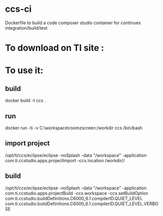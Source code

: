 # ccs-ci
Dockerfile to build a code composer studio container for continues integration/build/test

# To download on TI site :


# To use it:
 
## build
docker build -t ccs .

## run
docker run -ti -v C:\\workspace\\roomzscreen:/workdir ccs /bin/bash

## import project
/opt/ti/ccs/eclipse/eclipse -noSplash -data "/workspace" -application com.ti.ccstudio.apps.projectImport -ccs.location /workdir/<projectName>/

## build
/opt/ti/ccs/eclipse/eclipse -noSplash -data "/workspace" -application com.ti.ccstudio.apps.projectBuild  -ccs.workspace -ccs.setBuildOption com.ti.ccstudio.buildDefinitions.C6000_6.1.compilerID.QUIET_LEVEL com.ti.ccstudio.buildDefinitions.C6000_6.1.compilerID.QUIET_LEVEL.VERBOSE